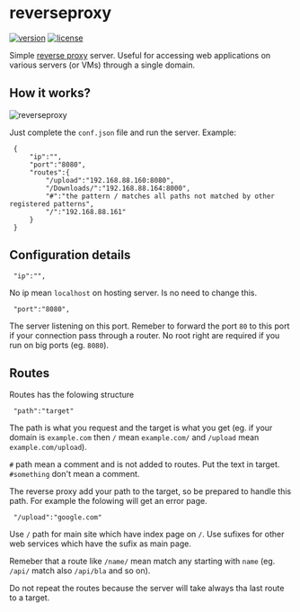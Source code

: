 reverseproxy
====
[![version](https://img.shields.io/badge/version-1.0.1-blue.svg)](https://github.com/geosoft1/reverseproxy/archive/master.zip)
[![license](https://img.shields.io/badge/license-gpl-blue.svg)](https://github.com/geosoft1/reverseproxy/blob/master/LICENSE)

Simple [reverse proxy](https://en.wikipedia.org/wiki/Reverse_proxy) server. Useful for accessing web applications on various servers (or VMs) through a single domain.

## How it works?

![reverseproxy](https://user-images.githubusercontent.com/6298396/36028867-5e549ea4-0da9-11e8-8ecf-62546e95ca5c.png)

Just complete the `conf.json` file and run the server. Example:

     {
         "ip":"",
         "port":"8080",
         "routes":{
		     "/upload":"192.168.88.160:8080",
     	     "/Downloads/":"192.168.88.164:8000",
     	     "#":"the pattern / matches all paths not matched by other registered patterns",
     	     "/":"192.168.88.161"
         }
     }

## Configuration details

     "ip":"",

No ip mean `localhost` on hosting server. Is no need to change this.

     "port":"8080",

The server listening on this port. Remeber to forward the port `80` to this port if your connection pass through a router. No root right are required if you run on big ports (eg. `8080`).

## Routes

Routes has the folowing structure

     "path":"target"

The path is what you request and the target is what you get (eg. if your domain is `example.com` then `/` mean `example.com/` and `/upload` mean `example.com/upload`).

`#` path mean a comment and is not added to routes. Put the text in target. `#something` don't mean a comment.

The reverse proxy add your path to the target, so be prepared to handle this path. For example the folowing will get an error page.

     "/upload":"google.com"

Use `/` path for main site which have index page on `/`. Use sufixes for other web services which have the sufix as main page.

Remeber that a route like `/name/` mean match any starting with `name` (eg. `/api/` match also `/api/bla` and so on).

Do not repeat the routes because the server will take always tha last route to a target.

